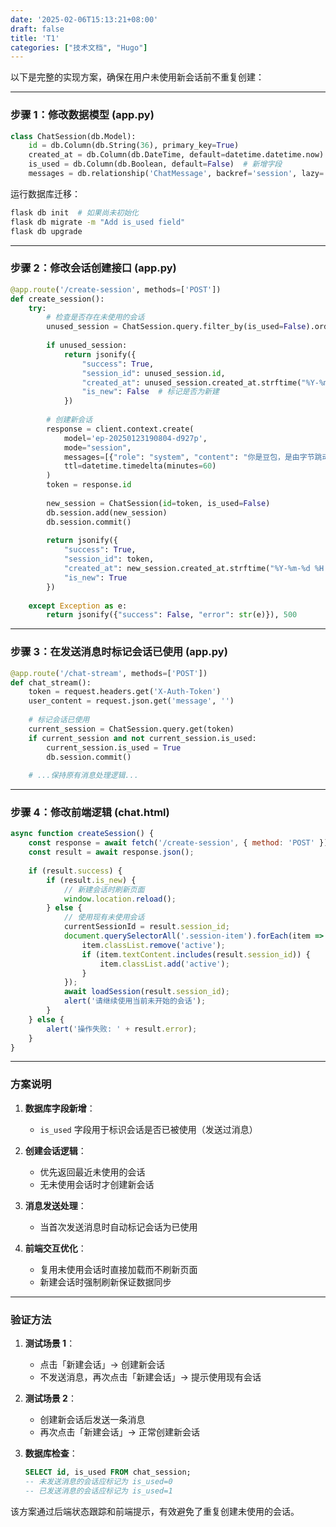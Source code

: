 ```yaml
---
date: '2025-02-06T15:13:21+08:00'
draft: false
title: 'T1'
categories: ["技术文档", "Hugo"]
---
```


以下是完整的实现方案，确保在用户未使用新会话前不重复创建：

---

### 步骤 1：修改数据模型 (app.py)
```python
class ChatSession(db.Model):
    id = db.Column(db.String(36), primary_key=True)
    created_at = db.Column(db.DateTime, default=datetime.datetime.now)
    is_used = db.Column(db.Boolean, default=False)  # 新增字段
    messages = db.relationship('ChatMessage', backref='session', lazy='dynamic')
```

运行数据库迁移：
```bash
flask db init  # 如果尚未初始化
flask db migrate -m "Add is_used field"
flask db upgrade
```

---

### 步骤 2：修改会话创建接口 (app.py)
```python
@app.route('/create-session', methods=['POST'])
def create_session():
    try:
        # 检查是否存在未使用的会话
        unused_session = ChatSession.query.filter_by(is_used=False).order_by(ChatSession.created_at.desc()).first()
        
        if unused_session:
            return jsonify({
                "success": True,
                "session_id": unused_session.id,
                "created_at": unused_session.created_at.strftime("%Y-%m-%d %H:%M"),
                "is_new": False  # 标记是否为新建
            })
        
        # 创建新会话
        response = client.context.create(
            model='ep-20250123190804-d927p',
            mode="session",
            messages=[{"role": "system", "content": "你是豆包，是由字节跳动开发的 AI 人工智能助手"}],
            ttl=datetime.timedelta(minutes=60)
        )
        token = response.id
        
        new_session = ChatSession(id=token, is_used=False)
        db.session.add(new_session)
        db.session.commit()
        
        return jsonify({
            "success": True,
            "session_id": token,
            "created_at": new_session.created_at.strftime("%Y-%m-%d %H:%M"),
            "is_new": True
        })
        
    except Exception as e:
        return jsonify({"success": False, "error": str(e)}), 500
```

---

### 步骤 3：在发送消息时标记会话已使用 (app.py)
```python
@app.route('/chat-stream', methods=['POST'])
def chat_stream():
    token = request.headers.get('X-Auth-Token')
    user_content = request.json.get('message', '')
    
    # 标记会话已使用
    current_session = ChatSession.query.get(token)
    if current_session and not current_session.is_used:
        current_session.is_used = True
        db.session.commit()
    
    # ...保持原有消息处理逻辑...
```

---

### 步骤 4：修改前端逻辑 (chat.html)
```javascript
async function createSession() {
    const response = await fetch('/create-session', { method: 'POST' });
    const result = await response.json();
    
    if (result.success) {
        if (result.is_new) {
            // 新建会话时刷新页面
            window.location.reload();
        } else {
            // 使用现有未使用会话
            currentSessionId = result.session_id;
            document.querySelectorAll('.session-item').forEach(item => {
                item.classList.remove('active');
                if (item.textContent.includes(result.session_id)) {
                    item.classList.add('active');
                }
            });
            await loadSession(result.session_id);
            alert('请继续使用当前未开始的会话');
        }
    } else {
        alert('操作失败: ' + result.error);
    }
}
```

---

### 方案说明
1. **数据库字段新增**：
   - `is_used` 字段用于标识会话是否已被使用（发送过消息）

2. **创建会话逻辑**：
   - 优先返回最近未使用的会话
   - 无未使用会话时才创建新会话

3. **消息发送处理**：
   - 当首次发送消息时自动标记会话为已使用

4. **前端交互优化**：
   - 复用未使用会话时直接加载而不刷新页面
   - 新建会话时强制刷新保证数据同步

---

### 验证方法
1. **测试场景 1**：
   - 点击「新建会话」→ 创建新会话
   - 不发送消息，再次点击「新建会话」→ 提示使用现有会话

2. **测试场景 2**：
   - 创建新会话后发送一条消息
   - 再次点击「新建会话」→ 正常创建新会话

3. **数据库检查**：
   ```sql
   SELECT id, is_used FROM chat_session;
   -- 未发送消息的会话应标记为 is_used=0
   -- 已发送消息的会话应标记为 is_used=1
   ```

该方案通过后端状态跟踪和前端提示，有效避免了重复创建未使用的会话。
